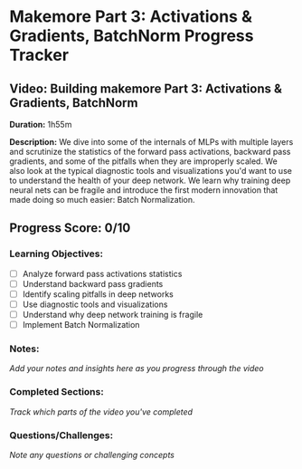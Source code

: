 # Makemore Part 3: Activations & Gradients, BatchNorm Progress Tracker

## Video: Building makemore Part 3: Activations & Gradients, BatchNorm
**Duration:** 1h55m

**Description:** We dive into some of the internals of MLPs with multiple layers and scrutinize the statistics of the forward pass activations, backward pass gradients, and some of the pitfalls when they are improperly scaled. We also look at the typical diagnostic tools and visualizations you'd want to use to understand the health of your deep network. We learn why training deep neural nets can be fragile and introduce the first modern innovation that made doing so much easier: Batch Normalization.

## Progress Score: 0/10

### Learning Objectives:
- [ ] Analyze forward pass activations statistics
- [ ] Understand backward pass gradients
- [ ] Identify scaling pitfalls in deep networks
- [ ] Use diagnostic tools and visualizations
- [ ] Understand why deep network training is fragile
- [ ] Implement Batch Normalization

### Notes:
*Add your notes and insights here as you progress through the video*

### Completed Sections:
*Track which parts of the video you've completed*

### Questions/Challenges:
*Note any questions or challenging concepts* 
